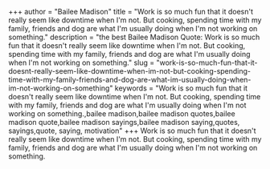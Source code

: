 +++
author = "Bailee Madison"
title = "Work is so much fun that it doesn't really seem like downtime when I'm not. But cooking, spending time with my family, friends and dog are what I'm usually doing when I'm not working on something."
description = "the best Bailee Madison Quote: Work is so much fun that it doesn't really seem like downtime when I'm not. But cooking, spending time with my family, friends and dog are what I'm usually doing when I'm not working on something."
slug = "work-is-so-much-fun-that-it-doesnt-really-seem-like-downtime-when-im-not-but-cooking-spending-time-with-my-family-friends-and-dog-are-what-im-usually-doing-when-im-not-working-on-something"
keywords = "Work is so much fun that it doesn't really seem like downtime when I'm not. But cooking, spending time with my family, friends and dog are what I'm usually doing when I'm not working on something.,bailee madison,bailee madison quotes,bailee madison quote,bailee madison sayings,bailee madison saying,quotes, sayings,quote, saying, motivation"
+++
Work is so much fun that it doesn't really seem like downtime when I'm not. But cooking, spending time with my family, friends and dog are what I'm usually doing when I'm not working on something.

